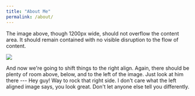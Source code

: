 ```yaml
---
title: "About Me"
permalink: /about/
---
```


The image above, though 1200px wide, should not overflow the content area. It should remain contained with no visible disruption to the flow of content.

<!-- ![image-right]({{ site.url }}{{ site.baseurl }}/assets/images/profile_pic_1.jpeg){: .align-right} -->
<img src="https://evan-fannin.github.io/evan-fannin/assets/images/profile_pic_1.jpeg" style="max-width: 25%; height: auto;" class="align-right">

And now we're going to shift things to the right align. Again, there should be plenty of room above, below, and to the left of the image. Just look at him there --- Hey guy! Way to rock that right side. I don't care what the left aligned image says, you look great. Don't let anyone else tell you differently.